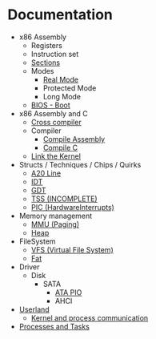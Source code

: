 # Documentation
- x86 Assembly
    - Registers
    - Instruction set
    - [Sections](x86Assembly/sections.md)
    - Modes
        - [Real Mode](assembly_modes/real_mode.md)
        - Protected Mode
        - Long Mode
    - [BIOS - Boot](x86Assembly/BIOS_Boot.md)
- x86 Assembly and C
    - [Cross compiler](assemblyAndC/crosscompiler.md)
    - Compiler
        - [Compile Assembly](assemblyAndC/compileAssembly.md)
        - [Compile C](assemblyAndC/compileC.md)
    - [Link the Kernel](assemblyAndC/linkKernel.md)
- Structs / Techniques / Chips / Quirks
    - [A20 Line](STCQ/A20_Line.md)
    - [IDT](STCQ/IDT.md)
    - [GDT](STCQ/GDT.md)
    - [TSS (INCOMPLETE)](STCQ/TSS.md)
    - [PIC (HardwareInterrupts)](STCQ/HardwareInterrupts.md)
- Memory management
    - [MMU (Paging)](memoryManagement/paging.md)
    - [Heap](memoryManagement/heap.md)
- FileSystem
    - [VFS (Virtual File System)](fs/vfs.md)
    - [Fat](fs/Fat.md)
- Driver
    - Disk
        - SATA
            - [ATA PIO](driver/disk_ata_pio.md)
            - AHCI
- [Userland](userland/Userland.md)
    - [Kernel and process communication](userland/process_kernel_talk.md)
- [Processes and Tasks](Processes_and_Tasks/processesTasks.md)